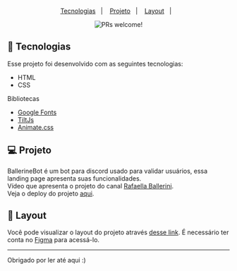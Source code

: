 <p align="center">
  <a href="#-tecnologias">Tecnologias</a>&nbsp;&nbsp;&nbsp;|&nbsp;&nbsp;&nbsp;
  <a href="#-projeto">Projeto</a>&nbsp;&nbsp;&nbsp;|&nbsp;&nbsp;&nbsp;
  <a href="#-layout">Layout</a>&nbsp;&nbsp;&nbsp;|&nbsp;&nbsp;&nbsp;
</p>

<p align="center">
 <img src="https://img.shields.io/static/v1?label=PRs&message=welcome&color=49AA26&labelColor=000000" alt="PRs welcome!" />
</p>

## 🚀 Tecnologias

Esse projeto foi desenvolvido com as seguintes tecnologias:

- HTML
- CSS

Bibliotecas

- [Google Fonts](https://fonts.google.com/)
- [TiltJs](https://micku7zu.github.io/vanilla-tilt.js/)
- [Animate.css](https://animate.style)

## 💻 Projeto
 BallerineBot é um bot para discord usado para validar usuários, essa landing page apresenta suas funcionalidades.\
 Vídeo que apresenta o projeto do canal [Rafaella Ballerini](https://www.youtube.com/watch?v=llF6vD-RljE&t=1776s).\
 Veja o deploy do projeto [aqui](https://whoj01.github.io/BallerineBot/).
 
## 🔖 Layout
 Você pode visualizar o layout do projeto através [desse link](https://www.figma.com/file/myqP66iQwzjwjrIAJyyrip/BalleBot?node-id=0%3A1). É necessário ter conta no [Figma](https://figma.com) para acessá-lo.
 
 ---
 
 Obrigado por ler até aqui :)
